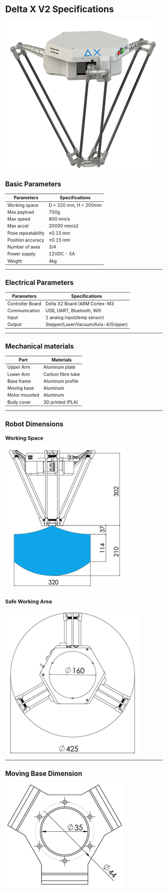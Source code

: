 # Delta X V2 Specifications

![deltax2](\images\deltax2.png)

## Basic Parameters

|Parameters                   | Specifications      |
|-----------------------------|---------------------|
|Working space                |D = 320 mm, H = 200mm|
|Max payload                  |700g                 |
|Max speed                    |800 mm/s             |
|Max accel                    |20000 mm/s2          |
|Pose repeatability           |±0.15 mm              |
|Position accuracy            |±0.15 mm             |
|Number of axes               |3/4                  |
|Power supply                 |12VDC - 5A           |
|Weight                       |4kg                  |

---

## Electrical Parameters

|Parameters                   | Specifications      |
|-----------------------------|---------------------|
|Controller Board             |Delta X2 Board (ARM Cortex-M3|
|Communication                |USB, UART, Bluetooth, Wifi   |
|Input                        |1 analog input(temp sensor)  |
|Output                       |Stepper/Laser/Vacuum/Axis-4/Gripper)|

---

## Mechanical materials

|Part                         | Materials           |
|-----------------------------|---------------------|
|Upper Arm                    |Aluminum plate       |
|Lower Arm                    |Carbon fibre tube    |
|Base frame                   |Aluminum profile     |
|Moving base                  |Aluminum             |
|Motor mounted                |Aluminum             |
|Body cover                   |3D printed (PLA)     |

---

## Robot Dimensions

### Working Space

![x2_working_space_reach](\images\x2_workingspace.png)

### Safe Working Area

![x2_working_space_dia](\images\x2_workingspace_dia.png)

---

## Moving Base Dimension

![x2_moving_base](\images\x2_moving_base.png)
